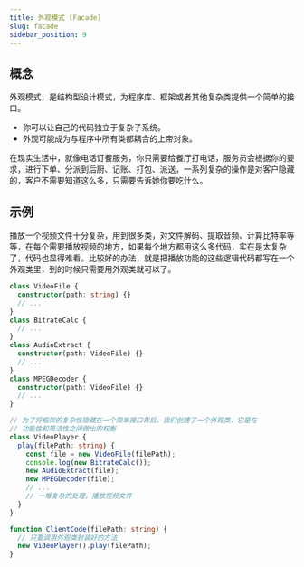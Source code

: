 ```yaml
---
title: 外观模式 (Facade)
slug: facade 
sidebar_position: 9
---
```


## 概念

外观模式，是结构型设计模式，为程序库、框架或者其他复杂类提供一个简单的接口。

- 你可以让自己的代码独立于复杂子系统。
- 外观可能成为与程序中所有类都耦合的上帝对象。

在现实生活中，就像电话订餐服务，你只需要给餐厅打电话，服务员会根据你的要求，进行下单、分派到后厨、记账、打包、派送，一系列复杂的操作是对客户隐藏的，客户不需要知道这么多，只需要告诉她你要吃什么。

## 示例

播放一个视频文件十分复杂，用到很多类，对文件解码、提取音频、计算比特率等等，在每个需要播放视频的地方，如果每个地方都用这么多代码，实在是太复杂了，代码也显得难看。比较好的办法，就是把播放功能的这些逻辑代码都写在一个外观类里，到的时候只需要用外观类就可以了。

```ts
class VideoFile {
  constructor(path: string) {}
  // ...
}
class BitrateCalc {
  // ...
}
class AudioExtract {
  constructor(path: VideoFile) {}
  // ...
}
class MPEGDecoder {
  constructor(path: VideoFile) {}
  // ...
}

// 为了将框架的复杂性隐藏在一个简单接口背后，我们创建了一个外观类，它是在
// 功能性和简洁性之间做出的权衡
class VideoPlayer {
  play(filePath: string) {
    const file = new VideoFile(filePath);
    console.log(new BitrateCalc());
    new AudioExtract(file);
    new MPEGDecoder(file);
    // ...
    // 一堆复杂的处理，播放视频文件
  }
}

function ClientCode(filePath: string) {
  // 只要调用外观类封装好的方法
  new VideoPlayer().play(filePath);
}
```
